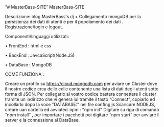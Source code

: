"# MasterBass-SITE" MasterBass-SITE

Descrizione:  blog MasterBass's dj + Collegamento mongoDB per la persistenza dei dati di  utenti e per il popolamento dei dati . Registrazione/login e logout.

Componenti/linguaggi utilizzati:

• FrontEnd : html e css

• BackEnd : JavcaScript(Node.JS)

• DataBase : MongoDB


COME FUNZIONA :

Creare un profilo su https://cloud.mongodb.com per aviare un Cluster dove il nostro codice crea delle celle contenente una lista di dati degli utenti sotto forma di JSON. Per collegarlo al vostro codice bastera connettere il cluster tramite un indirizzo che vi genera lui tramite il tasto “Connect”, copiarlo ed incollarlo dopo la voce "DATABASE:" nel file confing.js
Scaricare NODEJS, creare uan cartella ed avviateci npm : "npm init"
Digitare su riga di comando “npm install” , per importare i pacchetti poi digitare “npm start” per avviare il server e la connessione al DataBase.
